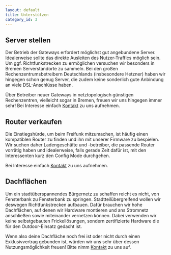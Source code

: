 ```yaml
---
layout: default
title: Unterstützen
category_id: 3
---
```

## Server stellen
Der Betrieb der Gateways erfordert möglichst gut angebundene Server.
Idealerweise sollte das direkte Ausleiten des Nutzer-Traffics möglich sein.
Um ggf. Richtfunkstrecken zu ermöglichen versuchen wir besonders in Bremen
Serverstandorte zu sammeln. Bei den großen Rechenzentrumsbetreibern Deutschlands
(insbesondere Hetzner) haben wir hingegen schon genug Server, die zudem keine
sonderlich gute Anbindung an viele DSL-Anschlüsse haben.

Über Betreiber neuer Gateways in netztopologisch günstigen Rechenzentren,
vielleicht sogar in Bremen, freuen wir uns hingegen immer sehr! Bei Interesse
einfach [Kontakt] zu uns aufnehmen.

## Router verkaufen
Die Einstiegshürde, um beim Freifunk mitzumachen, ist häufig einen kompatiblen
Router zu finden und ihn mit unserer Firmware zu bespielen. Wir suchen daher
Ladengeschäfte und -betreiber, die passende Router vorrätig haben und
idealerweise, falls gerade Zeit dafür ist, mit den Interessenten kurz den Config
Mode durchgehen.

Bei Interesse einfach [Kontakt] zu uns aufnehmen.

## Dachflächen
Um ein stadtüberspannendes Bürgernetz zu schaffen reicht es nicht, von
Fensterbank zu Fensterbank zu springen. Stadtteilübergreifend wollen wir
deswegen Richtfunkstrecken aufbauen. Dafür brauchen wir hohe Dachflächen, auf
denen wir Hardware montieren und ans Stromnetz anschließen sowie miteinander
vernetzen können. Dabei verwenden wir keine selbstgebauten Frickellösungen,
sondern zertifizierte Hardware die für den Outdoor-Einsatz gedacht ist.

Wenn also deine Dachfläche noch frei ist oder nicht durch einen Exklusivvertrag
gebunden ist, würden wir uns sehr über dessen Nutzungsmöglichkeit freuen! Bitte
nimm [Kontakt] zu uns auf.


[Kontakt]: /kontakt.html
